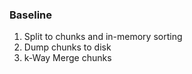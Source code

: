 ### Baseline

1. Split to chunks and in-memory sorting 
2. Dump chunks to disk
3. k-Way Merge chunks